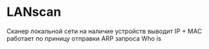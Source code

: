 # LANscan
Сканер локальной сети на наличие устройств выводит IP + MAC работает по приницу отправки ARP запроса Who is 
